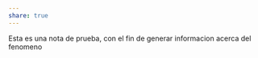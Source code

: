 ```yaml
---
share: true
---
```

Esta es una nota de prueba, con el fin de generar informacion acerca del fenomeno